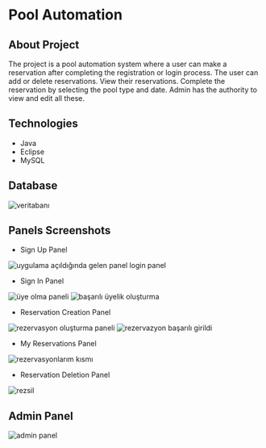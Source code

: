 # Pool Automation

## About Project
The project is a pool automation system where a user can make a reservation after completing the registration or login process. The user can add or delete reservations. View their reservations.  Complete the reservation by selecting the pool type and date.  Admin has the authority to view and edit all these.

## Technologies
- Java
- Eclipse
- MySQL

## Database
![veritabanı](https://github.com/enessaks/Pool-Automation/assets/97848966/d571ad55-fb83-4708-8a1b-3f2f33566a73)

## Panels Screenshots
- Sign Up Panel
  
![uygulama açıldığında gelen panel login panel](https://github.com/enessaks/Pool-Automation/assets/97848966/77f71df9-9249-4777-8d60-76550a983e8f)

- Sign In Panel
  
![üye olma paneli](https://github.com/enessaks/Pool-Automation/assets/97848966/297d03b9-5ede-4c44-960a-be70388927dd)
![başarılı üyelik oluşturma](https://github.com/enessaks/Pool-Automation/assets/97848966/f88a1803-e5fd-4a5c-a508-95e6b2cbd3d4)

- Reservation Creation Panel
  
![rezervasyon oluşturma paneli](https://github.com/enessaks/Pool-Automation/assets/97848966/7ebf9a0f-8eeb-4e39-8203-916bcecb506e)
![rezervazyon başarılı girildi](https://github.com/enessaks/Pool-Automation/assets/97848966/80950593-8c1b-497b-b36c-d82681654819)

- My Reservations Panel

 ![rezervasyonlarım kısmı](https://github.com/enessaks/Pool-Automation/assets/97848966/1f38a9a7-2a7c-4cf5-adcd-52861b805757)

- Reservation Deletion Panel
  
![rezsil](https://github.com/enessaks/Pool-Automation/assets/97848966/cd0bd6c2-a7f0-4459-864a-ff4d9cb3e1c2)


## Admin Panel
![admin panel](https://github.com/enessaks/Pool-Automation/assets/97848966/1951bded-4e76-4b97-9841-c197e983a20b)
